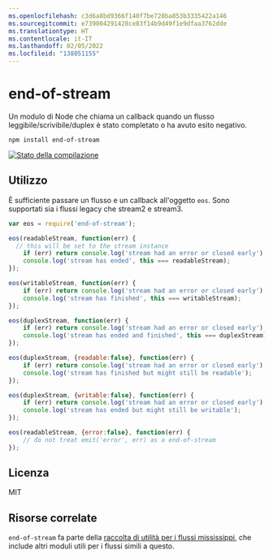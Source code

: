 ```yaml
---
ms.openlocfilehash: c3d6a8bd9366f140f7be728ba853b3335422a146
ms.sourcegitcommit: e739004291428ce83f14b9d49f1e9dfaa3762dde
ms.translationtype: HT
ms.contentlocale: it-IT
ms.lasthandoff: 02/05/2022
ms.locfileid: "138051155"
---
```

# <a name="end-of-stream"></a>end-of-stream

Un modulo di Node che chiama un callback quando un flusso leggibile/scrivibile/duplex è stato completato o ha avuto esito negativo.

    npm install end-of-stream

[![Stato della compilazione](https://travis-ci.org/mafintosh/end-of-stream.svg?branch=master)](https://travis-ci.org/mafintosh/end-of-stream)

## <a name="usage"></a>Utilizzo

È sufficiente passare un flusso e un callback all'oggetto `eos`.
Sono supportati sia i flussi legacy che stream2 e stream3.

``` js
var eos = require('end-of-stream');

eos(readableStream, function(err) {
  // this will be set to the stream instance
    if (err) return console.log('stream had an error or closed early');
    console.log('stream has ended', this === readableStream);
});

eos(writableStream, function(err) {
    if (err) return console.log('stream had an error or closed early');
    console.log('stream has finished', this === writableStream);
});

eos(duplexStream, function(err) {
    if (err) return console.log('stream had an error or closed early');
    console.log('stream has ended and finished', this === duplexStream);
});

eos(duplexStream, {readable:false}, function(err) {
    if (err) return console.log('stream had an error or closed early');
    console.log('stream has finished but might still be readable');
});

eos(duplexStream, {writable:false}, function(err) {
    if (err) return console.log('stream had an error or closed early');
    console.log('stream has ended but might still be writable');
});

eos(readableStream, {error:false}, function(err) {
    // do not treat emit('error', err) as a end-of-stream
});
```

## <a name="license"></a>Licenza

MIT

## <a name="related"></a>Risorse correlate

`end-of-stream` fa parte della [raccolta di utilità per i flussi mississippi](https://github.com/maxogden/mississippi), che include altri moduli utili per i flussi simili a questo.
